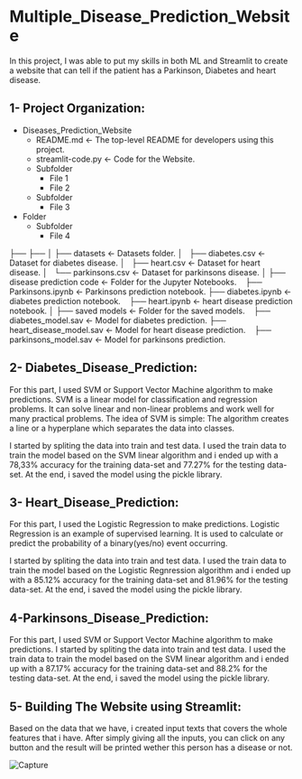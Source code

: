 # Multiple_Disease_Prediction_Website
In this project, I was able to put my skills in both ML and Streamlit to create a website that can tell if the patient has a Parkinson, Diabetes and heart disease.



## **1- Project Organization:**
- Diseases_Prediction_Website
  - README.md                     <- The top-level README for developers using this project.
  - streamlit-code.py             <- Code for the Website.
  - Subfolder
    - File 1
    - File 2
  - Subfolder
    - File 3
- Folder
  - Subfolder
    - File 4

├── 
├── 
│
├── datasets                      <- Datasets folder.
│   ├── diabetes.csv              <- Dataset for diabetes disease.
│   ├── heart.csv                 <- Dataset for heart disease.
│   └── parkinsons.csv            <- Dataset for parkinsons disease.
│
├── disease prediction code       <- Folder for the Jupyter Notebooks.
    ├── Parkinsons.ipynb          <- Parkinsons prediction notebook.
    ├── diabetes.ipynb            <- diabetes prediction notebook.
    ├── heart.ipynb               <- heart disease prediction notebook.
│
├── saved models                  <- Folder for the saved models.
    ├── diabetes_model.sav        <- Model for diabetes prediction.
    ├── heart_disease_model.sav   <- Model for heart disease prediction.
    ├── parkinsons_model.sav      <- Model for parkinsons prediction.
       
## **2- Diabetes_Disease_Prediction:**
For this part, I used SVM or Support Vector Machine algorithm to make predictions. SVM is a linear model for classification and regression problems. It can solve linear and non-linear problems and work well for many practical problems. The idea of SVM is simple: The algorithm creates a line or a hyperplane which separates the data into classes.

 I started by spliting the data into train and test data. I used the train data to train the model based on the SVM linear algorithm and i ended up with a 78,33% accuracy for the training data-set and 77.27% for the testing data-set. At the end, i saved the model using the pickle library.
 
## **3- Heart_Disease_Prediction:**
For this part, I used the  Logistic Regression to make predictions. Logistic Regression is an example of supervised learning. It is used to calculate or predict the probability of a binary(yes/no) event occurring.

 I started by spliting the data into train and test data. I used the train data to train the model based on the Logistic Regnression algorithm and i ended up with a 85.12% accuracy for the training data-set and 81.96% for the testing data-set. At the end, i saved the model using the pickle library.
 
 ## **4-Parkinsons_Disease_Prediction:**
 For this part, I used SVM or Support Vector Machine algorithm to make predictions.
 I started by spliting the data into train and test data. I used the train data to train the model based on the SVM linear algorithm and i ended up with a 87.17% accuracy for the training data-set and 88.2% for the testing data-set. At the end, i saved the model using the pickle library.
 
  
 ## **5- Building The Website using Streamlit:**
 Based on the data that we have, i created input texts that covers the whole features that i have. After simply giving all the inputs, you can click on any button and the result will be printed wether this person has a disease or not.
 
 ![Capture](https://user-images.githubusercontent.com/103439643/194719738-5a0e15a1-a3e7-428e-9947-a44cb2006c12.PNG)


